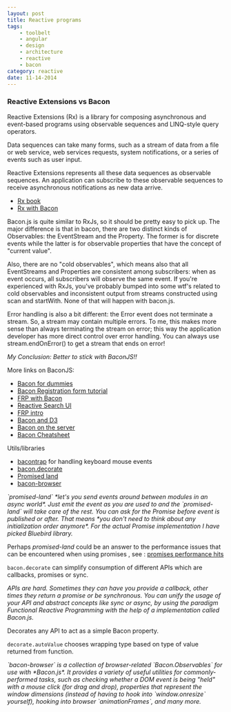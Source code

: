 ```yaml
---
layout: post
title: Reactive programs
tags:
    - toolbelt
    - angular
    - design
    - architecture
    - reactive
    - bacon
category: reactive
date: 11-14-2014
---
```


### Reactive Extensions vs Bacon

Reactive Extensions (Rx) is a library for composing asynchronous and event-based programs using observable sequences and LINQ-style query operators.

Data sequences can take many forms, such as a stream of data from a file or web service, web services requests, system notifications, or a series of events such as user input.

Reactive Extensions represents all these data sequences as observable sequences. An application can subscribe to these observable sequences to receive asynchronous notifications as new data arrive.

<!--more-->

- [Rx book](http://xgrommx.github.io/rx-book/)
- [Rx with Bacon](http://xgrommx.github.io/rx-book/content/mappingr_rxjs_from_different_libraries/bacon/README.html)

Bacon.js is quite similar to RxJs, so it should be pretty easy to pick up. The major difference is that in bacon, there are two distinct kinds of Observables: the EventStream and the Property. The former is for discrete events while the latter is for observable properties that have the concept of "current value".

Also, there are no "cold observables", which means also that all EventStreams and Properties are consistent among subscribers: when as event occurs, all subscribers will observe the same event. If you're experienced with RxJs, you've probably bumped into some wtf's related to cold observables and inconsistent output from streams constructed using scan and startWith. None of that will happen with bacon.js.

Error handling is also a bit different: the Error event does not terminate a stream. So, a stream may contain multiple errors. To me, this makes more sense than always terminating the stream on error; this way the application developer has more direct control over error handling. You can always use stream.endOnError() to get a stream that ends on error!

*My Conclusion: Better to stick with BaconJS!!*

More links on BaconJS:

- [Bacon for dummies](http://neethack.com/2013/02/bacon-dot-js-for-dummies/)
- [Bacon Registration form tutorial](http://nullzzz.blogspot.fi/2012/11/baconjs-tutorial-part-ii-get-started.html)
- [FRP with Bacon](http://blog.flowdock.com/2013/01/22/functional-reactive-programming-with-bacon-js/)
- [Reactive Search UI](http://joefiorini.com/posts/implementing-a-functional-reactive-search-ui-with-baconjs)
- [FRP intro](http://sean.voisen.org/blog/2013/09/intro-to-functional-reactive-programming/)
- [Bacon and D3](http://www.scottlogic.com/blog/2014/07/23/frp-with-bacon-and-d3.html)
- [Bacon on the server](http://blog.carbonfive.com/2014/09/23/bacon-js-node-js-mongodb-functional-reactive-programming-on-the-server/)
- [Bacon Cheatsheet](http://www.cheatography.com/proloser/cheat-sheets/bacon-js/)

Utils/libraries

- [bacontrap](https://www.npmjs.org/package/bacontrap) for handling keyboard mouse events
- [bacon.decorate](https://www.npmjs.org/package/bacon.decorate)
- [Promised land](https://www.npmjs.org/package/promised-land)
- [bacon-browser](https://github.com/sykopomp/bacon-browser)

<cite>
`promised-land` *let's you send events around between modules in an async world*.  Just emit the event as you are used to and the `promised-land` will take care of the rest. You can ask for the Promise before event is published or after. That means *you don't need to think about any initialization order anymore*.
For the actual Promise implementation I have picked Bluebird library.
</cite>

Perhaps *promised-land* could be an answer to the performance issues that can be encountered when using promises , see : [promises performance hits](http://thanpol.as/javascript/promises-a-performance-hits-you-should-be-aware-of/#conclusions)


`bacon.decorate` can simplify consumption of different APIs which are callbacks, promises or sync.

<cite>
APIs are hard. Sometimes they can have you provide a callback, other times they return a promise or be synchronous. You can unify the usage of your API and abstract concepts like sync or async, by using the paradigm Functional Reactive Programming with the help of a implementation called Bacon.js.
</cite>

Decorates any API to act as a simple Bacon property.

`decorate.autoValue` chooses wrapping type based on type of value returned from function.

<cite>
`bacon-browser` is a collection of browser-related `Bacon.Observables` for use with *Bacon.js*. It provides a variety of useful utilities for commonly-performed tasks, such as checking whether a DOM event is being "held" with a mouse click (for drag and drop), properties that represent the window dimensions (instead of having to hook into `window.onresize` yourself), hooking into browser `animationFrames`, and many more.
</cite>
